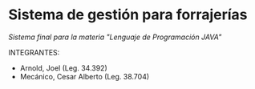 # Sistema de gestión para forrajerías
*Sistema final para la materia "Lenguaje de Programación JAVA"*


INTEGRANTES:
* Arnold, Joel (Leg. 34.392)
* Mecánico, Cesar Alberto (Leg. 38.704)
